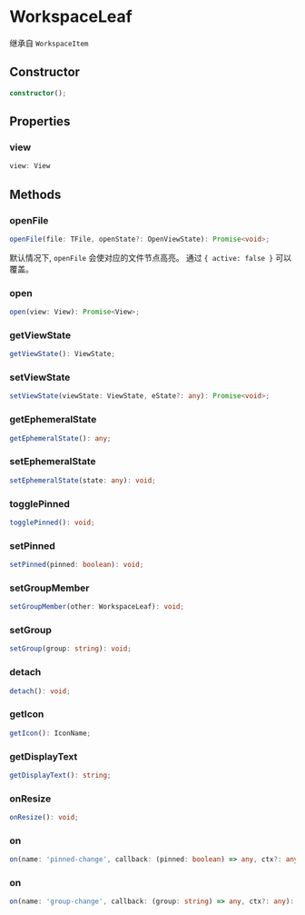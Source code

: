 # WorkspaceLeaf

继承自 `WorkspaceItem`

## Constructor

```ts
constructor();
```

## Properties

### view

```ts
view: View
```

## Methods

### openFile

```ts
openFile(file: TFile, openState?: OpenViewState): Promise<void>;
```

默认情况下, `openFile` 会使对应的文件节点高亮。
通过 `{ active: false }` 可以覆盖。

### open

```ts
open(view: View): Promise<View>;
```

### getViewState

```ts
getViewState(): ViewState;
```

### setViewState

```ts
setViewState(viewState: ViewState, eState?: any): Promise<void>;
```

### getEphemeralState

```ts
getEphemeralState(): any;
```

### setEphemeralState

```ts
setEphemeralState(state: any): void;
```

### togglePinned

```ts
togglePinned(): void;
```

### setPinned

```ts
setPinned(pinned: boolean): void;
```

### setGroupMember

```ts
setGroupMember(other: WorkspaceLeaf): void;
```

### setGroup

```ts
setGroup(group: string): void;
```

### detach

```ts
detach(): void;
```

### getIcon

```ts
getIcon(): IconName;
```

### getDisplayText

```ts
getDisplayText(): string;
```

### onResize

```ts
onResize(): void;
```

### on

```ts
on(name: 'pinned-change', callback: (pinned: boolean) => any, ctx?: any): EventRef;
```

### on

```ts
on(name: 'group-change', callback: (group: string) => any, ctx?: any): EventRef;
```
